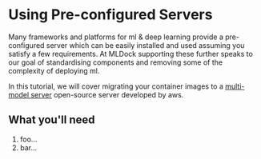 # Using Pre-configured Servers

Many frameworks and platforms for ml & deep learning provide a pre-configured server which can be easily installed and used assuming you satisfy a few requirements. At MLDock supporting these further speaks to our goal of standardising components and removing some of the complexity of deploying ml.

In this tutorial, we will cover migrating your container images to a [multi-model server](https://github.com/awslabs/multi-model-server) open-source server developed by aws.

## What you'll need

1. foo...
2. bar...
